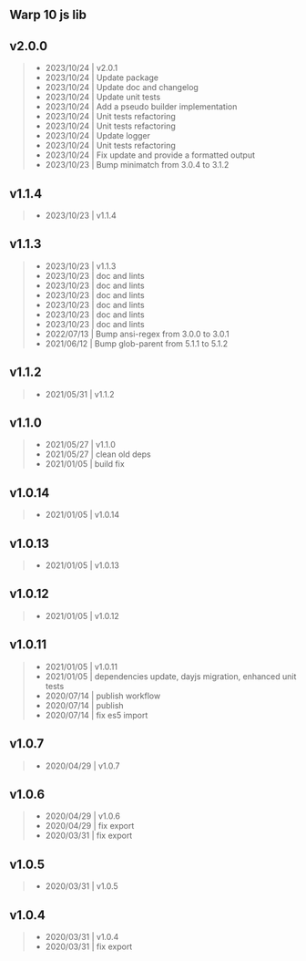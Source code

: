 Warp 10 js lib
---

## v2.0.0

> +  2023/10/24  | v2.0.1 
> +  2023/10/24  | Update package 
> +  2023/10/24  | Update doc and changelog 
> +  2023/10/24  | Update unit tests 
> +  2023/10/24  | Add a pseudo builder implementation 
> +  2023/10/24  | Unit tests refactoring 
> +  2023/10/24  | Unit tests refactoring 
> +  2023/10/24  | Update logger 
> +  2023/10/24  | Unit tests refactoring 
> +  2023/10/24  | Fix update and provide a formatted output 
> +  2023/10/23  | Bump minimatch from 3.0.4 to 3.1.2 

## v1.1.4

> +  2023/10/23  | v1.1.4 

## v1.1.3

> +  2023/10/23  | v1.1.3 
> +  2023/10/23  | doc and lints 
> +  2023/10/23  | doc and lints 
> +  2023/10/23  | doc and lints 
> +  2023/10/23  | doc and lints 
> +  2023/10/23  | doc and lints 
> +  2023/10/23  | doc and lints 
> +  2022/07/13  | Bump ansi-regex from 3.0.0 to 3.0.1 
> +  2021/06/12  | Bump glob-parent from 5.1.1 to 5.1.2 

## v1.1.2

> +  2021/05/31  | v1.1.2 

## v1.1.0

> +  2021/05/27  | v1.1.0 
> +  2021/05/27  | clean old deps 
> +  2021/01/05  | build fix 

## v1.0.14

> +  2021/01/05  | v1.0.14 

## v1.0.13

> +  2021/01/05  | v1.0.13 

## v1.0.12

> +  2021/01/05  | v1.0.12 

## v1.0.11

> +  2021/01/05  | v1.0.11 
> +  2021/01/05  | dependencies update, dayjs migration, enhanced unit tests 
> +  2020/07/14  | publish workflow 
> +  2020/07/14  | publish 
> +  2020/07/14  | fix es5 import 

## v1.0.7

> +  2020/04/29  | v1.0.7 

## v1.0.6

> +  2020/04/29  | v1.0.6 
> +  2020/04/29  | fix export 
> +  2020/03/31  | fix export 

## v1.0.5

> +  2020/03/31  | v1.0.5 

## v1.0.4

> +  2020/03/31  | v1.0.4 
> +  2020/03/31  | fix export 


